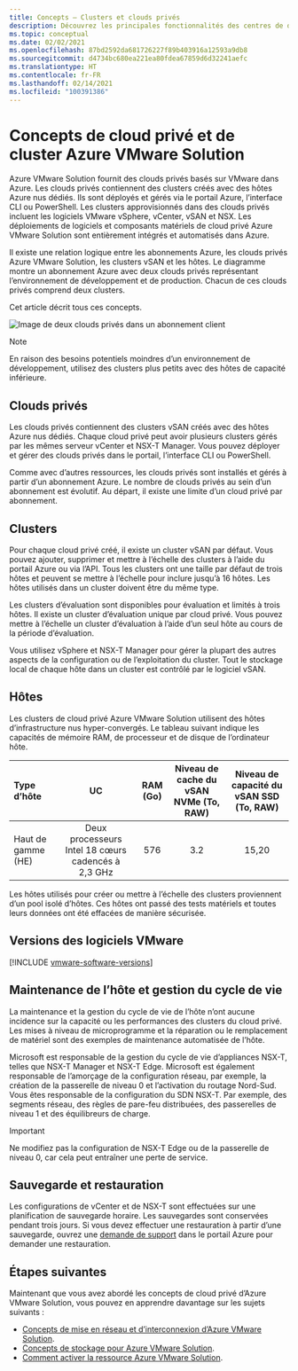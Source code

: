 ```yaml
---
title: Concepts – Clusters et clouds privés
description: Découvrez les principales fonctionnalités des centres de données à définition logicielle Azure VMware Solution et des clusters vSphere.
ms.topic: conceptual
ms.date: 02/02/2021
ms.openlocfilehash: 87bd2592da681726227f89b403916a12593a9db8
ms.sourcegitcommit: d4734bc680ea221ea80fdea67859d6d32241aefc
ms.translationtype: HT
ms.contentlocale: fr-FR
ms.lasthandoff: 02/14/2021
ms.locfileid: "100391386"
---
```

#  <a name="azure-vmware-solution-private-cloud-and-cluster-concepts"></a>Concepts de cloud privé et de cluster Azure VMware Solution

Azure VMware Solution fournit des clouds privés basés sur VMware dans Azure. Les clouds privés contiennent des clusters créés avec des hôtes Azure nus dédiés. Ils sont déployés et gérés via le portail Azure, l’interface CLI ou PowerShell.  Les clusters approvisionnés dans des clouds privés incluent les logiciels VMware vSphere, vCenter, vSAN et NSX. Les déploiements de logiciels et composants matériels de cloud privé Azure VMware Solution sont entièrement intégrés et automatisés dans Azure.

Il existe une relation logique entre les abonnements Azure, les clouds privés Azure VMware Solution, les clusters vSAN et les hôtes. Le diagramme montre un abonnement Azure avec deux clouds privés représentant l’environnement de développement et de production.  Chacun de ces clouds privés comprend deux clusters. 

Cet article décrit tous ces concepts.

![Image de deux clouds privés dans un abonnement client](./media/hosts-clusters-private-clouds-final.png)

>[!NOTE]
>En raison des besoins potentiels moindres d’un environnement de développement, utilisez des clusters plus petits avec des hôtes de capacité inférieure. 

## <a name="private-clouds"></a>Clouds privés

Les clouds privés contiennent des clusters vSAN créés avec des hôtes Azure nus dédiés. Chaque cloud privé peut avoir plusieurs clusters gérés par les mêmes serveur vCenter et NSX-T Manager. Vous pouvez déployer et gérer des clouds privés dans le portail, l’interface CLI ou PowerShell. 

Comme avec d’autres ressources, les clouds privés sont installés et gérés à partir d’un abonnement Azure. Le nombre de clouds privés au sein d’un abonnement est évolutif. Au départ, il existe une limite d’un cloud privé par abonnement.

## <a name="clusters"></a>Clusters
Pour chaque cloud privé créé, il existe un cluster vSAN par défaut. Vous pouvez ajouter, supprimer et mettre à l’échelle des clusters à l’aide du portail Azure ou via l’API.  Tous les clusters ont une taille par défaut de trois hôtes et peuvent se mettre à l’échelle pour inclure jusqu’à 16 hôtes.  Les hôtes utilisés dans un cluster doivent être du même type.

Les clusters d’évaluation sont disponibles pour évaluation et limités à trois hôtes. Il existe un cluster d’évaluation unique par cloud privé. Vous pouvez mettre à l’échelle un cluster d’évaluation à l’aide d’un seul hôte au cours de la période d’évaluation.

Vous utilisez vSphere et NSX-T Manager pour gérer la plupart des autres aspects de la configuration ou de l’exploitation du cluster. Tout le stockage local de chaque hôte dans un cluster est contrôlé par le logiciel vSAN.

## <a name="hosts"></a>Hôtes

Les clusters de cloud privé Azure VMware Solution utilisent des hôtes d’infrastructure nus hyper-convergés. Le tableau suivant indique les capacités de mémoire RAM, de processeur et de disque de l’ordinateur hôte. 

| Type d’hôte              |             UC             |   RAM (Go)   |  Niveau de cache du vSAN NVMe (To, RAW)  |  Niveau de capacité du vSAN SSD (To, RAW)  |
| :---                   |            :---:            |    :---:     |               :---:              |                :---:               |
| Haut de gamme (HE)          |  Deux processeurs Intel 18 cœurs cadencés à 2,3 GHz  |     576      |                3.2               |                15,20               |

Les hôtes utilisés pour créer ou mettre à l’échelle des clusters proviennent d’un pool isolé d’hôtes. Ces hôtes ont passé des tests matériels et toutes leurs données ont été effacées de manière sécurisée. 

## <a name="vmware-software-versions"></a>Versions des logiciels VMware

[!INCLUDE [vmware-software-versions](includes/vmware-software-versions.md)]


## <a name="host-maintenance-and-lifecycle-management"></a>Maintenance de l’hôte et gestion du cycle de vie

La maintenance et la gestion du cycle de vie de l’hôte n’ont aucune incidence sur la capacité ou les performances des clusters du cloud privé.  Les mises à niveau de microprogramme et la réparation ou le remplacement de matériel sont des exemples de maintenance automatisée de l’hôte.

Microsoft est responsable de la gestion du cycle de vie d’appliances NSX-T, telles que NSX-T Manager et NSX-T Edge. Microsoft est également responsable de l’amorçage de la configuration réseau, par exemple, la création de la passerelle de niveau 0 et l’activation du routage Nord-Sud. Vous êtes responsable de la configuration du SDN NSX-T. Par exemple, des segments réseau, des règles de pare-feu distribuées, des passerelles de niveau 1 et des équilibreurs de charge.

> [!IMPORTANT]
> Ne modifiez pas la configuration de NSX-T Edge ou de la passerelle de niveau 0, car cela peut entraîner une perte de service.

## <a name="backup-and-restoration"></a>Sauvegarde et restauration

Les configurations de vCenter et de NSX-T sont effectuées sur une planification de sauvegarde horaire.  Les sauvegardes sont conservées pendant trois jours. Si vous devez effectuer une restauration à partir d’une sauvegarde, ouvrez une [demande de support](https://rc.portal.azure.com/#create/Microsoft.Support) dans le portail Azure pour demander une restauration.

## <a name="next-steps"></a>Étapes suivantes

Maintenant que vous avez abordé les concepts de cloud privé d’Azure VMware Solution, vous pouvez en apprendre davantage sur les sujets suivants : 

- [Concepts de mise en réseau et d’interconnexion d’Azure VMware Solution](concepts-networking.md).
- [Concepts de stockage pour Azure VMware Solution](concepts-storage.md).
- [Comment activer la ressource Azure VMware Solution](enable-azure-vmware-solution.md).

<!-- LINKS - internal -->
[concepts-networking]: ./concepts-networking.md

<!-- LINKS - external-->
[VCSA versions]: https://kb.vmware.com/s/article/2143838
[ESXi versions]: https://kb.vmware.com/s/article/2143832
[vSAN versions]: https://kb.vmware.com/s/article/2150753

